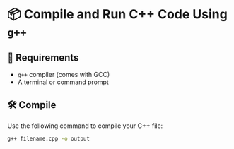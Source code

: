 # 📦 Compile and Run C++ Code Using `g++`

## 🔧 Requirements

- `g++` compiler (comes with GCC)
- A terminal or command prompt

## 🛠️ Compile

Use the following command to compile your C++ file:

```bash
g++ filename.cpp -o output
